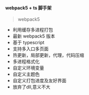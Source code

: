 <!--
 * @Author: shawnxiao
 * @Date: 2021-04-05 13:31:59
 * @LastEditTime: 2021-04-05 13:47:00
 * @FilePath: /webpack5-ts-pages/README.md
-->
#### webpack5 + ts 脚手架

> webpack5

- 利用缓存多进程打包
- 最新 webpack5 版本
- 基于 typescript
- 支持多入口多页面
- 热更新，局部更新，代理，代码压缩
- 多进程格式化
- 自定义环境变量
- 自定义主题色
- 自定义打包进度及友好界面
- 放弃了dll,意义不大
